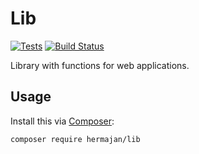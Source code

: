 # Lib
[![Tests](https://github.com/hermajan/lib/workflows/Tests/badge.svg)](https://github.com/hermajan/lib/actions?query=workflow%3ATests)
[![Build Status](https://travis-ci.org/hermajan/lib.svg?branch=master)](https://travis-ci.org/hermajan/lib)

Library with functions for web applications.

## Usage
Install this via [Composer](https://getcomposer.org):
```bash
composer require hermajan/lib
```

